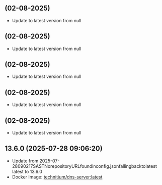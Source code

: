 
##  (02-08-2025)
- Update to latest version from null

##  (02-08-2025)
- Update to latest version from null

##  (02-08-2025)
- Update to latest version from null

##  (02-08-2025)
- Update to latest version from null

##  (02-08-2025)
- Update to latest version from null
## 13.6.0 (2025-07-28 09:06:20)
- Update from 2025-07-28090217SASTNorepositoryURLfoundinconfig.jsonfallingbacktolatest
latest to 13.6.0
- Docker Image: [technitium/dns-server:latest](https://hub.docker.com/r/technitium/dns-server)

